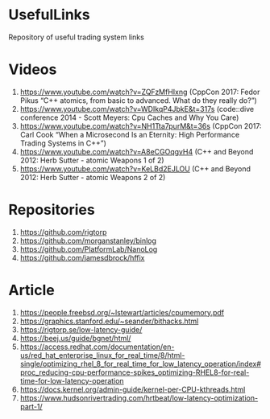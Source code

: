 # UsefulLinks
Repository of useful trading system links

# Videos
1.  https://www.youtube.com/watch?v=ZQFzMfHIxng (CppCon 2017: Fedor Pikus “C++ atomics, from basic to advanced. What do they really do?”)
2.  https://www.youtube.com/watch?v=WDIkqP4JbkE&t=317s (code::dive conference 2014 - Scott Meyers: Cpu Caches and Why You Care)
3.  https://www.youtube.com/watch?v=NH1Tta7purM&t=36s (CppCon 2017: Carl Cook “When a Microsecond Is an Eternity: High Performance Trading Systems in C++”)
4.  https://www.youtube.com/watch?v=A8eCGOqgvH4 (C++ and Beyond 2012: Herb Sutter - atomic Weapons 1 of 2)
5.  https://www.youtube.com/watch?v=KeLBd2EJLOU (C++ and Beyond 2012: Herb Sutter - atomic Weapons 2 of 2)

# Repositories
1. https://github.com/rigtorp
2. https://github.com/morganstanley/binlog
3. https://github.com/PlatformLab/NanoLog
4. https://github.com/jamesdbrock/hffix

# Article
1. https://people.freebsd.org/~lstewart/articles/cpumemory.pdf
2. https://graphics.stanford.edu/~seander/bithacks.html
3. https://rigtorp.se/low-latency-guide/
4. https://beej.us/guide/bgnet/html/
5. https://access.redhat.com/documentation/en-us/red_hat_enterprise_linux_for_real_time/8/html-single/optimizing_rhel_8_for_real_time_for_low_latency_operation/index#proc_reducing-cpu-performance-spikes_optimizing-RHEL8-for-real-time-for-low-latency-operation
6. https://docs.kernel.org/admin-guide/kernel-per-CPU-kthreads.html
7. https://www.hudsonrivertrading.com/hrtbeat/low-latency-optimization-part-1/

